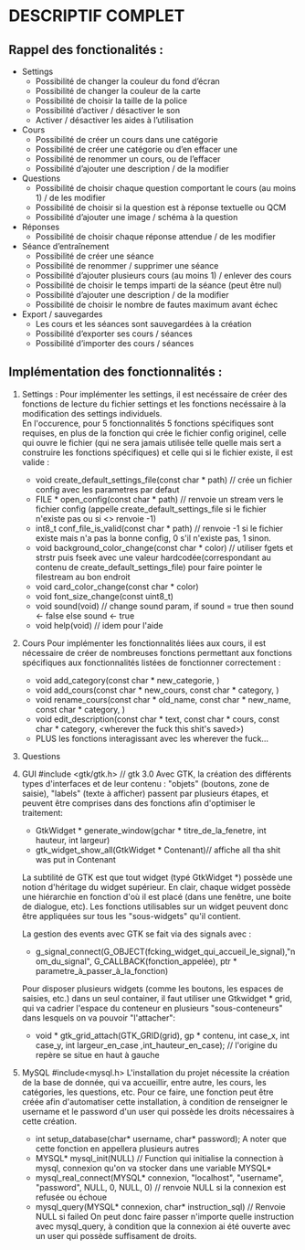 # DESCRIPTIF COMPLET

## Rappel des fonctionalités :

  * Settings
    * Possibilité de changer la couleur du fond d’écran  
    * Possibilité de changer la couleur de la carte  
    * Possibilité de choisir la taille de la police  
    * Possibilité d’activer / désactiver le son  
    * Activer / désactiver les aides à l’utilisation  
  * Cours
    * Possibilité de créer un cours dans une catégorie  
    * Possibilité de créer une catégorie ou d’en effacer une  
    * Possibilité de renommer un cours, ou de l’effacer  
    * Possibilité d’ajouter une description / de la modifier  
  * Questions
    * Possibilité de choisir chaque question comportant le cours (au moins 1) / de les modifier  
    * Possibilité de choisir si la question est à réponse textuelle ou QCM  
    * Possibilité d’ajouter une image / schéma à la question  
  * Réponses
    * Possibilité de choisir chaque réponse attendue / de les modifier  
  * Séance d’entraînement
    * Possibilité de créer une séance  
    * Possibilité de renommer / supprimer une séance  
    * Possibilité d’ajouter plusieurs cours (au moins 1) / enlever des cours  
    * Possibilité de choisir le temps imparti de la séance (peut être nul)  
    * Possibilité d’ajouter une description / de la modifier  
    * Possibilité de choisir le nombre de fautes maximum avant échec  
  * Export / sauvegardes
    * Les cours et les séances sont sauvegardées à la création  
    * Possibilité d’exporter ses cours / séances  
    * Possibilité d’importer des cours / séances  


## Implémentation des fonctionnalités :

1. Settings :
   Pour implémenter les settings, il est necéssaire de créer des fonctions de lecture du fichier settings et les fonctions necéssaire à la modification des settings individuels.  
   En l'occurence, pour 5 fonctionnalités 5 fonctions spécifiques sont requises, en plus de la fonction qui crée le fichier config originel, celle qui ouvre le fichier (qui ne sera jamais utilisée telle quelle mais sert a construire les fonctions spécifiques) et celle qui si le fichier existe, il est valide :
   
   * void create_default_settings_file(const char * path) // crée un fichier config avec les parametres par defaut
   * FILE * open_config(const char * path) // renvoie un stream vers le fichier config (appelle create_default_settings_file si le fichier n'existe pas ou si <> renvoie -1)
   * int8_t conf_file_is_valid(const char * path) // renvoie -1 si le fichier existe mais n'a pas la bonne config, 0 s'il n'existe pas, 1 sinon.
   * void background_color_change(const char * color) // utiliser fgets et strstr puis fseek avec une valeur hardcodée(correspondant au contenu de create_default_settings_file) pour faire pointer le filestream au bon endroit
   * void card_color_change(const char * color)
   * void font_size_change(const uint8_t)
   * void sound(void) // change sound param, if sound = true then sound <- false else sound <- true
   * void help(void) // idem pour l'aide

2. Cours
   Pour implémenter les fonctionnalités liées aux cours, il est nécessaire de créer de nombreuses fonctions permettant aux fonctions spécifiques aux fonctionnalités listées de fonctionner correctement : 

   * void add_category(const char * new_categorie, <wherever the fuck this shit is saved>)
   * void add_cours(const char * new_cours, const char * category, <wherever the fuck this shit is saved>)
   * void rename_cours(const char * old_name, const char * new_name, const char * category, <wherever the fuck this shit is saved>)
   * void edit_description(const char * text, const char * cours, const char * category, <wherever the fuck this shit's saved>)
   * PLUS les fonctions interagissant avec les wherever the fuck...

3. Questions
  
4. GUI
  #include <gtk/gtk.h> // gtk 3.0
   Avec GTK, la création des différents types d'interfaces et de leur contenu : "objets" (boutons, zone de saisie), "labels" (texte à afficher) passent par plusieurs étapes, et peuvent être comprises dans des fonctions afin d'optimiser le traitement:
   * GtkWidget * generate_window(gchar * titre_de_la_fenetre, int hauteur, int largeur)
   * gtk_widget_show_all(GtkWidget * Contenant)// affiche all tha shit was put in Contenant

   La subtilité de GTK est que tout widget (typé GtkWidget *) possède une notion d'héritage du widget supérieur. En clair, chaque widget possède une hiérarchie en fonction d'où il est placé (dans une fenêtre, une boite de dialogue, etc). Les fonctions utilisables sur un widget peuvent donc être appliquées sur tous les "sous-widgets" qu'il contient.

   La gestion des events avec GTK se fait via des signals avec :
   * g_signal_connect(G_OBJECT(fcking_widget_qui_accueil_le_signal),"nom_du_signal", G_CALLBACK(fonction_appelée), ptr * parametre_à_passer_à_la_fonction)

   Pour disposer plusieurs widgets (comme les boutons, les espaces de saisies, etc.) dans un seul container, il faut utiliser une Gtkwidget * grid, qui va cadrier l'espace du conteneur en plusieurs "sous-conteneurs" dans lesquels on va pouvoir "l'attacher":
   * void * gtk_grid_attach(GTK_GRID(grid), gp * contenu, int case_x, int case_y, int largeur_en_case ,int_hauteur_en_case); // l'origine du repère se situe en haut à gauche

5. MySQL
  #include<mysql.h>
   L'installation du projet nécessite la création de la base de donnée, qui va accueillir, entre autre, les cours, les catégories, les questions, etc. Pour ce faire, une fonction peut être créée afin d'automatiser cette installation, à condition de renseigner le username et le password d'un user qui possède les droits nécessaires à cette création.
   * int setup_database(char* username, char* password);
  A noter que cette fonction en appellera plusieurs autres 
   * MYSQL* mysql_init(NULL) // Function qui initialise la connection à mysql, connexion qu'on va stocker dans une variable MYSQL*
   * mysql_real_connect(MYSQL* connexion, "localhost", "username", "password", NULL, 0, NULL, 0) // renvoie NULL si la connexion est refusée ou échoue
   * mysql_query(MYSQL* connexion, char* instruction_sql) // Renvoie NULL si failed
   On peut donc faire passer n'importe quelle instruction avec mysql_query, à condition que la connexion ai été ouverte avec un user qui possède suffisament de droits.

